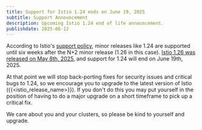 ```yaml
---
title: Support for Istio 1.24 ends on June 19, 2025
subtitle: Support Announcement
description: Upcoming Istio 1.24 end of life announcement.
publishdate: 2025-06-12
---
```


According to Istio's [support policy](/pt-br/docs/releases/supported-releases#support-policy), minor releases like 1.24 are supported until six weeks after the N+2 minor release (1.26 in this case). [Istio 1.26 was released on May 8th, 2025](/pt-br/news/releases/1.26.x/announcing-1.26/), and support for 1.24 will end on June 19th, 2025.

At that point we will stop back-porting fixes for security issues and critical bugs to 1.24, so we encourage you to upgrade to the latest version of Istio ({{<istio_release_name>}}). If you don't do this you may put yourself in the position of having to do a major upgrade on a short timeframe to pick up a critical fix.

We care about you and your clusters, so please be kind to yourself and upgrade.
